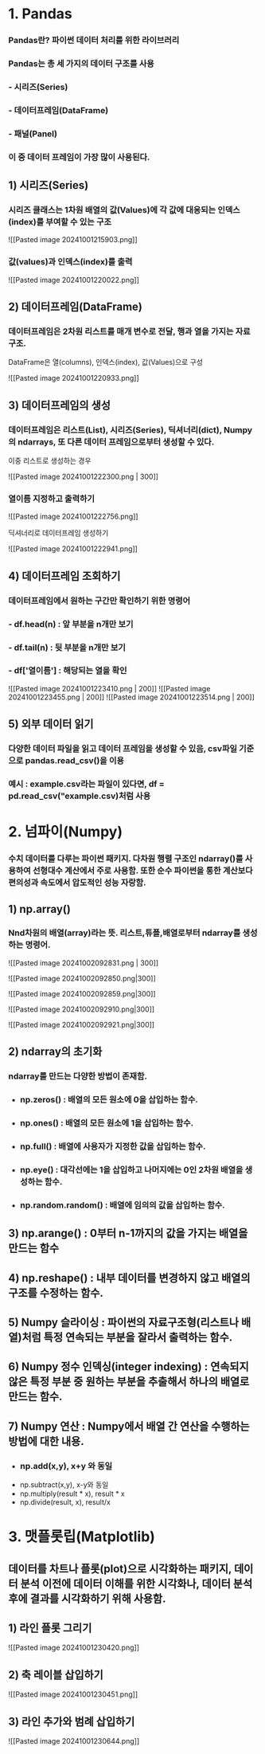 # 1. Pandas
### Pandas란? 파이썬 데이터 처리를 위한 라이브러리
### Pandas는 총 세 가지의 데이터 구조를 사용
### - 시리즈(Series)
### - 데이터프레임(DataFrame)
### - 패널(Panel)
### 이 중 데이터 프레임이 가장 많이 사용된다.

## 1) 시리즈(Series)
### 시리즈 클래스는 1차원 배열의 값(Values)에 각 값에 대응되는 인덱스(index)를 부여할 수 있는 구조

![[Pasted image 20241001215903.png]]
### 값(values)과 인덱스(index)를 출력

![[Pasted image 20241001220022.png]]

## 2) 데이터프레임(DataFrame)
### 데이터프레임은 2차원 리스트를 매개 변수로 전달, 행과 열을 가지는 자료 구조. 
DataFrame은 열(columns), 인덱스(index), 값(Values)으로 구성

![[Pasted image 20241001220933.png]]

## 3) 데이터프레임의 생성
### 데이터프레임은 리스트(List), 시리즈(Series), 딕셔너리(dict), Numpy의 ndarrays, 또 다른 데이터 프레임으로부터 생성할 수 있다.

이중 리스트로 생성하는 경우

![[Pasted image 20241001222300.png | 300]]

### 열이름 지정하고 출력하기

![[Pasted image 20241001222756.png]]

딕셔너리로 데이터프레임 생성하기

![[Pasted image 20241001222941.png]]

## 4) 데이터프레임 조회하기
### 데이터프레임에서 원하는 구간만 확인하기 위한 명령어
### - df.head(n) : 앞 부분을 n개만 보기
### - df.tail(n) : 뒷 부분을 n개만 보기
### - df['열이름'] : 해당되는 열을 확인

![[Pasted image 20241001223410.png | 200]]
![[Pasted image 20241001223455.png | 200]]
![[Pasted image 20241001223514.png | 200]]

## 5) 외부 데이터 읽기
### 다양한 데이터 파일을 읽고 데이터 프레임을 생성할 수 있음, csv파일 기준으로 pandas.read_csv()을 이용
### 예시 : example.csv라는 파일이 있다면, df = pd.read_csv("example.csv)처럼 사용

# 2. 넘파이(Numpy)
### 수치 데이터를 다루는 파이썬 패키지. 다차원 행렬 구조인 ndarray()를 사용하여 선형대수 계산에서 주로 사용함. 또한 순수 파이썬을 통한 계산보다 편의성과 속도에서 압도적인 성능 자랑함.

## 1) np.array()
### Nnd차원의 배열(array)라는 뜻. 리스트,튜플,배열로부터 ndarray를 생성하는 명령어.


![[Pasted image 20241002092831.png | 300]]

![[Pasted image 20241002092850.png|300]]

![[Pasted image 20241002092859.png|300]]

![[Pasted image 20241002092910.png|300]]

![[Pasted image 20241002092921.png|300]]
 
## 2) ndarray의 초기화
### ndarray를 만드는 다양한 방법이 존재함.
- ### np.zeros() : 배열의 모든 원소에 0을 삽입하는 함수.
- ### np.ones() : 배열의 모든 원소에 1을 삽입하는 함수.
- ### np.full() : 배열에 사용자가 지정한 값을 삽입하는 함수.
- ### np.eye() : 대각선에는 1을 삽입하고 나머지에는 0인 2차원 배열을 생성하는 함수.
- ### np.random.random() : 배열에 임의의 값을 삽입하는 함수.

## 3) np.arange() : 0부터 **n-1**까지의 값을 가지는 배열을 만드는 함수

## 4) np.reshape() : 내부 데이터를 변경하지 않고 배열의 구조를 수정하는 함수.

## 5) Numpy 슬라이싱 : 파이썬의 자료구조형(리스트나 배열)처럼 특정 연속되는 부분을 잘라서 출력하는 함수.

## 6) Numpy 정수 인덱싱(integer indexing) : 연속되지 않은 특정 부분 중 원하는 부분을 추출해서 하나의 배열로 만드는 함수.

## 7) Numpy 연산 : Numpy에서 배열 간 연산을 수행하는 방법에 대한 내용.
- ### np.add(x,y), x+y 와 동일
- np.subtract(x,y), x-y와 동일
- np.multiply(result * x), result * x
- np.divide(result, x), result/x

# 3. 맷플롯립(Matplotlib)
## 데이터를 차트나 플롯(plot)으로 시각화하는 패키지, 데이터 분석 이전에 데이터 이해를 위한 시각화나, 데이터 분석 후에 결과를 시각화하기 위해 사용함.

## 1) 라인 플롯 그리기

![[Pasted image 20241001230420.png]]

## 2) 축 레이블 삽입하기

![[Pasted image 20241001230451.png]]

## 3) 라인 추가와 범례 삽입하기

![[Pasted image 20241001230644.png]]
